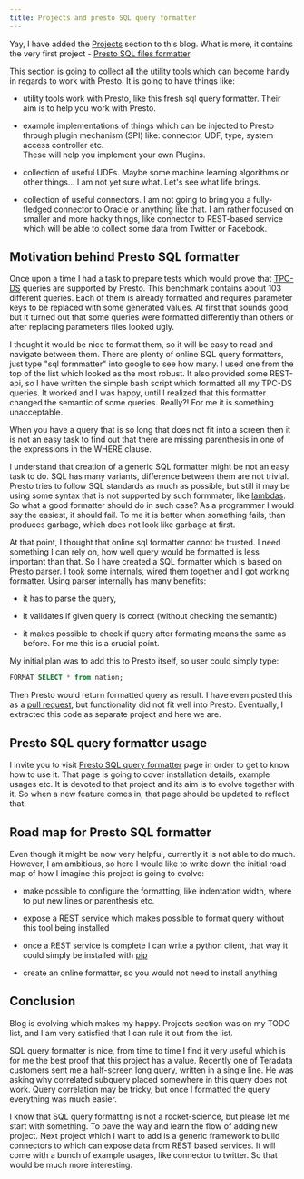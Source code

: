 ```yaml
---
title: Projects and presto SQL query formatter
---
```


Yay, I have added the [Projects](/projects) section to this blog. What is more,
it contains the very first project - [Presto SQL files formatter](/projects/presto-query-formatter/). 

This section is going to collect all the utility tools which can become handy in regards to work with Presto.
It is going to have things like:

 * utility tools work with Presto, like this fresh sql query formatter. Their aim is to help you work with Presto.
 
 * example implementations of things which can be injected to Presto through plugin mechanism (SPI) 
  like: connector, UDF, type, system access controller etc.  
 These will help you implement your own Plugins.
 
 * collection of useful UDFs. Maybe some machine learning algorithms or other things... 
 I am not yet sure what. Let's see what life brings.

 * collection of useful connectors. I am not going to bring you a fully-fledged connector to Oracle or anything like that. 
 I am rather focused on smaller and more hacky things, 
 like connector to REST-based service which will be able to collect some data from Twitter or Facebook.

## Motivation behind Presto SQL formatter

Once upon a time I had a task to prepare tests which would prove that
[TPC-DS](http://www.tpc.org/tpcds/) queries are supported by Presto. This
benchmark contains about 103 different queries. 
Each of them is already formatted and
requires parameter keys to be replaced with some generated values. At first that
sounds good, but it turned out that some queries were formatted differently than
others or after replacing parameters files looked ugly. 

I thought it would be nice to format them, so it will be easy to read and navigate
between them. There are plenty of online SQL query formatters, just type "sql
formmatter" into google to see how many. I used one from the top of the list
which looked as the most robust. It also provided some REST-api, so I have
written the simple bash script which formatted all my TPC-DS queries.
It worked and I was happy, until I realized that this formatter changed the semantic of some queries.
Really?! For me it is something unacceptable.

When you have a query that is so long that does not fit into a
screen then it is not an easy task to find out that there are missing
parenthesis in one of the expressions in the WHERE clause.

I understand that creation of a generic SQL formatter might be not an easy task to do.
SQL has many variants, difference between them are not trivial. 
Presto tries to follow SQL standards as much as possible, but still it may be using some
syntax that is not supported by such formmater, like [lambdas](https://prestodb.io/docs/current/functions/lambda.html). 
So what a good formatter should do in such case? As a programmer I would say the easiest, it should fail. 
To me it is better when something fails, than produces garbage, which does not look like garbage at first.

At that point, I thought that online sql formatter cannot be trusted.
I need something I can rely on, how well query would be formatted is less important than that.
So I have created a SQL formatter which is based on Presto parser. 
I took some internals, wired them together and I got working formatter.
Using parser internally has many benefits: 

 - it has to parse the query, 

 - it validates if given query is correct (without checking the semantic)

 - it makes possible to check if query after formating means the same as before.
 For me this is a crucial point.

My initial plan was to add this to Presto itself, so user could simply type:

~~~sql
FORMAT SELECT * from nation;
~~~

Then Presto would return formatted query as result. 
I have even posted this as a [pull request](https://github.com/prestodb/presto/pull/6725), but functionality 
did not fit well into Presto. Eventually, I extracted this code as separate project and here we are.

## Presto SQL query formatter usage

I invite you to visit [Presto SQL query formatter](http://prestodb.rocks/projects/presto-query-formatter/) page
in order to get to know how to use it. That page is going to cover installation details, example usages etc.
It is devoted to that project and its aim is to evolve together with
it. So when a new feature comes in, that page should be updated to reflect
that.

## Road map for Presto SQL formatter

Even though it might be now very helpful, currently it is not able to do much. 
However, I am ambitious, so here I would like to write down the initial road map of how I imagine this project is going to evolve:
 
 - make possible to configure the formatting, like indentation width, where to put new lines or parenthesis etc.

 - expose a REST service which makes possible to format query without this tool being installed

 - once a REST service is complete I can write a python client, that way it could simply be installed with [pip](https://pypi.python.org/pypi/pip)

 - create an online formatter, so you would not need to install anything

## Conclusion 

Blog is evolving which makes my happy. Projects section was on my TODO list, and I am very satisfied that
I can rule it out from the list.

SQL query formatter is nice, from time to time I find it very useful
which is for me the best proof that this project has a value. 
Recently one of Teradata customers sent me a half-screen long query, written in a single line.
He was asking why correlated subquery placed somewhere in this query does not work.
Query correlation may be tricky, but once I formatted the query everything was much easier.

I know that SQL query formatting is not a rocket-science, but please let me start with something. 
To pave the way and learn the flow of adding new project. Next project which I want to add is a
generic framework to build connectors to which can expose data from REST based
services. It will come with a bunch of example usages, like connector to twitter. 
So that would be much more interesting. 
